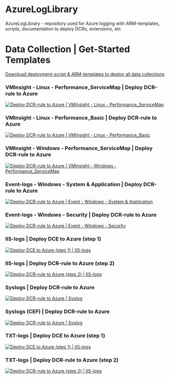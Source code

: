 # AzureLogLibrary
 AzureLogLibrary - repository used for Azure logging with ARM-templates, scripts, documentation to deploy DCRs, extensions, etc

# Data Collection | Get-Started Templates

[Download deployment-script & ARM-templates to deploy all data collections](https://github.com/KnudsenMorten/AzureLogLibrary/archive/refs/heads/main.zip)  

### VMInsight - Linux - Performance_ServiceMap | Deploy DCR-rule to Azure
[![Deploy DCR-rule to Azure | VMInsight - Linux - Performance_ServiceMap](https://aka.ms/deploytoazurebutton)](https://portal.azure.com/#create/Microsoft.Template/uri/https://raw.githubusercontent.com/KnudsenMorten/AzureLogLibrary/main/DataCollection/vmsight/dcr-linux-vmhealth-performance_servicemap.json)

### VMInsight - Linux - Performance_Basic | Deploy DCR-rule to Azure
[![Deploy DCR-rule to Azure | VMInsight - Linux - Performance_Basic](https://aka.ms/deploytoazurebutton)](https://portal.azure.com/#create/Microsoft.Template/uri/https%3A%2F%2Fraw.githubusercontent.com%2FKnudsenMorten%2FAzureLogLibrary%2Fmain%2FDataCollection%2Fvmsight%2Fdcr-linux-vmhealth-performance_basic.json)

### VMInsight - Windows - Performance_ServiceMap | Deploy DCR-rule to Azure
[![Deploy DCR-rule to Azure | VMInsight - Windows - Performance_ServiceMap](https://aka.ms/deploytoazurebutton)](https://portal.azure.com/#create/Microsoft.Template/uri/https%3A%2F%2Fraw.githubusercontent.com%2FKnudsenMorten%2FAzureLogLibrary%2Fmain%2FDataCollection%2Fvmsight%2Fdcr-windows-vmhealth-performance_servicemap.json)

### Event-logs - Windows - System & Application | Deploy DCR-rule to Azure
[![Deploy DCR-rule to Azure | Event - Windows - System & Application](https://aka.ms/deploytoazurebutton)](https://portal.azure.com/#create/Microsoft.Template/uri/https%3A%2F%2Fraw.githubusercontent.com%2FKnudsenMorten%2FAzureLogLibrary%2Fmain%2FDataCollection%2Fevent-logs%2Fdcr-windows-vmhealth-events-system_application.json)

### Event-logs - Windows - Security | Deploy DCR-rule to Azure
[![Deploy DCR-rule to Azure | Event - Windows - Security](https://aka.ms/deploytoazurebutton)](https://portal.azure.com/#create/Microsoft.Template/uri/https%3A%2F%2Fraw.githubusercontent.com%2FKnudsenMorten%2FAzureLogLibrary%2Fmain%2FDataCollection%2Fevent-logs%2Fdcr-windows-vmhealth-events-security.json)

### IIS-logs | Deploy DCE to Azure (step 1)
[![Deploy DCE to Azure (step 1) | IIS-logs](https://aka.ms/deploytoazurebutton)](https://portal.azure.com/#create/Microsoft.Template/uri/https%3A%2F%2Fraw.githubusercontent.com%2FKnudsenMorten%2FAzureLogLibrary%2Fmain%2FDataCollection%2Fiis-logs%2Fdce-iis-logs.json)

### IIS-logs | Deploy DCR-rule to Azure (step 2)
[![Deploy DCR-rule to Azure (step 2) | IIS-logs](https://aka.ms/deploytoazurebutton)](https://portal.azure.com/#create/Microsoft.Template/uri/https%3A%2F%2Fraw.githubusercontent.com%2FKnudsenMorten%2FAzureLogLibrary%2Fmain%2FDataCollection%2Fiis-logs%2Fdcr-windows-vmhealth-iis-logs-W3SVCx.json)

### Syslogs | Deploy DCR-rule to Azure
[![Deploy DCR-rule to Azure | Syslog](https://aka.ms/deploytoazurebutton)](https://portal.azure.com/#create/Microsoft.Template/uri/https%3A%2F%2Fraw.githubusercontent.com%2FKnudsenMorten%2FAzureLogLibrary%2Fmain%2FDataCollection%2Fsyslog%2Fdcr-linux-sentinel-forwarder-syslog.json)

### Syslogs (CEF) | Deploy DCR-rule to Azure
[![Deploy DCR-rule to Azure | Syslog](https://aka.ms/deploytoazurebutton)](https://portal.azure.com/#create/Microsoft.Template/uri/https%3A%2F%2Fraw.githubusercontent.com%2FKnudsenMorten%2FAzureLogLibrary%2Fmain%2FDataCollection%2Fsyslog_cef%2Fdcr-linux-sentinel-forwarder-syslog_cef.json)


### TXT-logs | Deploy DCE to Azure (step 1)
[![Deploy DCE to Azure (step 1) | IIS-logs](https://aka.ms/deploytoazurebutton)](https://portal.azure.com/#create/Microsoft.Template/uri/https%3A%2F%2Fraw.githubusercontent.com%2FKnudsenMorten%2FAzureLogLibrary%2Fmain%2FDataCollection%2Ftxt-logs%2Fdce-txt-logs.json)

### TXT-logs | Deploy DCR-rule to Azure (step 2)
[![Deploy DCR-rule to Azure (step 2) | IIS-logs](https://aka.ms/deploytoazurebutton)](https://portal.azure.com/#create/Microsoft.Template/uri/https%3A%2F%2Fraw.githubusercontent.com%2FKnudsenMorten%2FAzureLogLibrary%2Fmain%2FDataCollection%2Ftxt-logs%2Fdcr-txt-logs.json)
